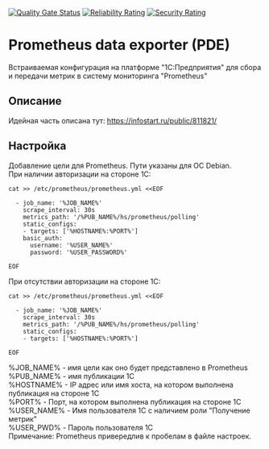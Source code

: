 ﻿
[![Quality Gate Status](https://sonar.openbsl.ru/api/project_badges/measure?project=PDE&metric=alert_status)](https://sonar.openbsl.ru/dashboard?id=PDE)
[![Reliability Rating](https://sonar.openbsl.ru/api/project_badges/measure?project=PDE&metric=reliability_rating)](https://sonar.openbsl.ru/dashboard?id=PDE)
[![Security Rating](https://sonar.openbsl.ru/api/project_badges/measure?project=PDE&metric=security_rating)](https://sonar.openbsl.ru/dashboard?id=PDE)

# Prometheus data exporter (PDE)
Встраиваемая конфигурация на платформе "1С:Предприятия" для сбора и передачи метрик в систему мониторинга "Prometheus"

## Описание
Идейная часть описана тут:
https://infostart.ru/public/811821/

## Настройка
Добавление цели для Prometheus. Пути указаны для ОС Debian.  
При наличии авторизации на стороне 1С:  
```
cat >> /etc/prometheus/prometheus.yml <<EOF

  - job_name: '%JOB_NAME%'
    scrape_interval: 30s
    metrics_path: '/%PUB_NAME%/hs/prometheus/polling'
    static_configs:
    - targets: ['%HOSTNAME%:%PORT%']
    basic_auth:
      username: '%USER_NAME%'
      password: '%USER_PASSWORD%'
      
EOF
```
При отсутствии авторизации на стороне 1С:  
```
cat >> /etc/prometheus/prometheus.yml <<EOF

  - job_name: '%JOB_NAME%'
    scrape_interval: 30s
    metrics_path: '/%PUB_NAME%/hs/prometheus/polling'
    static_configs:
    - targets: ['%HOSTNAME%:%PORT%']    
    
EOF
```  
%JOB_NAME% - имя цели как оно будет представлено в Prometheus  
%PUB_NAME% - имя публикации 1С  
%HOSTNAME% - IP адрес или имя хоста, на котором выполнена публикация на стороне 1С  
%PORT% - Порт, на котором выполнена публикация на стороне 1С  
%USER_NAME% - Имя пользователя 1С с наличием роли "Получение метрик"  
%USER_PWD% - Пароль пользователя 1С  
Примечание: Prometheus привередлив к пробелам в файле настроек.
